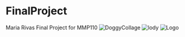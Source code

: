 # FinalProject
Maria Rivas Final Project for MMP110
![DoggyCollage](https://user-images.githubusercontent.com/102601208/168720034-34e36610-b99c-41f8-b849-6bcc949f0152.png)
![lody](https://user-images.githubusercontent.com/102601208/168720035-44982425-889a-4fa3-9845-c8a5c9ecf959.jpeg)
![Logo](https://user-images.githubusercontent.com/102601208/168720036-3c015c85-5082-4249-85c6-c245438b1f8f.png)
